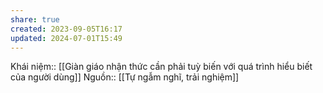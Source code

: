 ```yaml
---
share: true
created: 2023-09-05T16:17
updated: 2024-07-01T15:49
---
```

Khái niệm:: 
[[Giàn giáo nhận thức cần phải tuỳ biến với quá trình hiểu biết của người dùng]]
Nguồn:: [[Tự ngẫm nghĩ, trải nghiệm]]